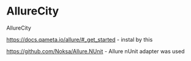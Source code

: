 # AllureCity
AllureCity

https://docs.qameta.io/allure/#_get_started - instal by this

https://github.com/Noksa/Allure.NUnit - Allure nUnit adapter was used
